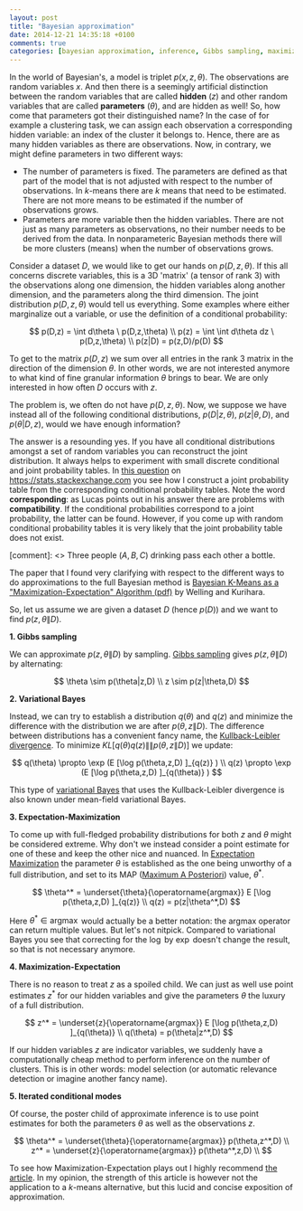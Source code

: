 ```yaml
---
layout: post
title: "Bayesian approximation"
date: 2014-12-21 14:35:18 +0100
comments: true
categories: [bayesian approximation, inference, Gibbs sampling, maximization-expectation]
---
```


In the world of Bayesian's, a model is triplet $p(x,z,\theta)$. The observations are random variables $x$. And then there is a seemingly artificial distinction between the random variables that are called **hidden** ($z$) and other random variables that are called **parameters** ($\theta$), and are hidden as well! So, how come that parameters got their distinguished name? In the case of for example a clustering task, we can assign each observation a corresponding hidden variable: an index of the cluster it belongs to. Hence, there are as many hidden variables as there are observations. Now, in contrary, we might define parameters in two different ways:

* The number of parameters is fixed. The parameters are defined as that part of the model that is not adjusted with respect to the number of observations. In $k$-means there are $k$ means that need to be estimated. There are not more means to be estimated if the number of observations grows.
* Parameters are more variable then the hidden variables. There are not just as many parameters as observations, no their number needs to be derived from the data. In nonparameteric Bayesian methods there will be more clusters (means) when the number of observations grows.

Consider a dataset $D$, we would like to get our hands on $p(D,z,\theta)$. If this all concerns discrete variables, this is a 3D 'matrix' (a tensor of rank 3) with the observations along one dimension, the hidden variables along another dimension, and the parameters along the third dimension. The joint distribution $p(D,z,\theta)$ would tell us everything. Some examples where either marginalize out a variable, or use the definition of a conditional probability:

$$
p(D,z) = \int d\theta \ p(D,z,\theta) \\
p(z) = \int \int d\theta dz \ p(D,z,\theta) \\
p(z|D) = p(z,D)/p(D)
$$

To get to the matrix $p(D,z)$ we sum over all entries in the rank 3 matrix in the direction of the dimension $\theta$. In other words, we are not interested anymore to what kind of fine granular information $\theta$ brings to bear. We are only interested in how often $D$ occurs with $z$.

The problem is, we often do not have $p(D,z,\theta)$. 
Now, we suppose we have instead all of the following conditional distributions, $p(D|z,\theta)$, $p(z|\theta,D)$, and $p(\theta|D,z)$, would we have enough information?

The answer is a resounding yes. If you have all conditional distributions amongst a set of random variables you can reconstruct the joint distribution. It always helps to experiment with small discrete conditional and joint probability tables. In [this question](https://stats.stackexchange.com/questions/129956/how-to-derive-gibbs-sampling) on <https://stats.stackexchange.com> you see how I construct a joint probability table from the corresponding conditional probability tables. Note the word **corresponding**: as Lucas points out in his answer there are problems with **compatibility**. If the conditional probabilities correspond to a joint probability, the latter can be found. However, if you come up with random conditional probability tables it is very likely that the joint probability table does not exist. 

[comment]: <> Three people ($A,B,C$) drinking pass each other a bottle.

The paper that I found very clarifying with respect to the different ways to do approximations to the full Bayesian method is [Bayesian K-Means as a "Maximization-Expectation" Algorithm (pdf)][1] by Welling and Kurihara. 

So, let us assume we are given a dataset $D$ (hence $p(D)$) and we want to find $p(z,\theta\|D)$.

**1. Gibbs sampling**

We can approximate $p(z,\theta\|D)$ by sampling. [Gibbs sampling](http://www.wikiwand.com/en/Gibbs_sampling) gives $p(z,\theta\|D)$ by alternating:

$$
\theta \sim p(\theta|z,D) \\
z \sim p(z|\theta,D)
$$

**2. Variational Bayes**

Instead, we can try to establish a distribution $q(\theta)$ and $q(z)$ and minimize the difference with the distribution we are after $p(\theta,z\|D)$. The difference between distributions has a convenient fancy name, the [Kullback-Leibler divergence](http://www.wikiwand.com/en/Kullback%E2%80%93Leibler_divergence). To minimize $KL[q(\theta)q(z)\|\|p(\theta,z\|D)]$ we update:

$$
q(\theta) \propto \exp (E [\log p(\theta,z,D) ]_{q(z)} ) \\
q(z) \propto \exp (E [\log p(\theta,z,D) ]_{q(\theta)} ) 
$$

This type of [variational Bayes](http://www.wikiwand.com/en/Variational_Bayesian_methods) that uses the Kullback-Leibler divergence is also known under mean-field variational Bayes.

**3. Expectation-Maximization**

To come up with full-fledged probability distributions for both $z$ and $\theta$ might be considered extreme. Why don't we instead consider a point estimate for one of these and keep the other nice and nuanced. In [Expectation Maximization](http://www.wikiwand.com/en/Expectation%E2%80%93maximization_algorithm) the parameter $\theta$ is established as the one being unworthy of a full distribution, and set to its MAP ([Maximum A Posteriori](http://www.wikiwand.com/en/Maximum_a_posteriori_estimation)) value, $\theta^*$.

$$
\theta^* = \underset{\theta}{\operatorname{argmax}} E [\log p(\theta,z,D) ]_{q(z)} \\
q(z) = p(z|\theta^*,D) 
$$

Here $\theta^* \in \operatorname{argmax}$ would actually be a better notation: the argmax operator can return multiple values. But let's not nitpick. Compared to variational Bayes you see that correcting for the $\log$ by $\exp$ doesn't change the result, so that is not necessary anymore.

**4. Maximization-Expectation**

There is no reason to treat $z$ as a spoiled child. We can just as well use point estimates $z^*$ for our hidden variables and give the parameters $\theta$ the luxury of a full distribution.

$$
z^* = \underset{z}{\operatorname{argmax}} E [\log p(\theta,z,D) ]_{q(\theta)} \\
q(\theta) = p(\theta|z^*,D) 
$$

If our hidden variables $z$ are indicator variables, we suddenly have a computationally cheap method to perform inference on the number of clusters. This is in other words: model selection (or automatic relevance detection or imagine another fancy name).

**5. Iterated conditional modes**

Of course, the poster child of approximate inference is to use point estimates  for both the parameters $\theta$ as well as the observations $z$.

$$
\theta^* = \underset{\theta}{\operatorname{argmax}} p(\theta,z^*,D) \\
z^* = \underset{z}{\operatorname{argmax}} p(\theta^*,z,D) \\
$$

To see how Maximization-Expectation plays out I highly recommend [the article][1]. In my opinion, the strength of this article is however not the application to a $k$-means alternative, but this lucid and concise exposition of approximation.

  [1]: https://www.siam.org/meetings/sdm06/proceedings/044wellingm.pdf 
